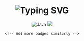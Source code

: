 <div align="center">
    <h1>
        <img src="https://readme-typing-svg.herokuapp.com?font=Jetbrains+mono&size=40&duration=3000&color=33FF33&center=true&vCenter=true&width=435&lines=Hey..+I'm+DamianHuckele;This+is..;..my+Github..;" alt="Typing SVG"/>
    </h1>
</div>


<div align="center">
    <!-- Replace with your skills -->
    <img src="https://img.shields.io/badge/Java-007396?style=for-the-badge&logo=java&logoColor=white" alt="Java" />
    <img src="https://img.shields.io/badge/Python-007396?style=for-the-badge&logo=python&logoColor=white" alt"Python" />
    
    <!-- Add more badges similarly -->
</div>
